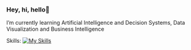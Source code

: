 ### Hey, hi, hello👋



I’m currently learning Artificial Intelligence and Decision Systems, Data Visualization and Business Intelligence

Skills:
[![My Skills](https://skillicons.dev/icons?i=cs)](https://skillicons.dev)

<!--
**puechua/puechua** is a ✨ _special_ ✨ repository because its `README.md` (this file) appears on your GitHub profile.

Here are some ideas to get you started:

- 🔭 I’m currently working on ...
- 🌱 I’m currently learning ...
- 👯 I’m looking to collaborate on ...
- 🤔 I’m looking for help with ...
- 💬 Ask me about ...
- 📫 How to reach me: ...
- 😄 Pronouns: ...
- ⚡ Fun fact: ...
-->
